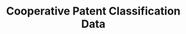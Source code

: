 ---
bigquery: https://console.cloud.google.com/bigquery?p=patents-public-data&d=cpc&page=dataset
citation: '“Cooperative Patent Classification” by the EPO and USPTO, for public use. '
contributors: EPO, USPTO
cost: None
description: Cooperative Patent Classification Data contains the scheme and definitions
  of the Cooperative Patent Classification system for classifying patent documents.
  The CPC is the result of a partnership between the EPO and the USPTO in their joint
  effort to develop a common, internationally compatible classification system for
  technical documents, in particular patent publications, which will be used by both
  offices in the patent granting process
documentation: https://www.cooperativepatentclassification.org/cpcSchemeAndDefinitions
last_edit: 04/06/2022, 20:03:29
location: https://www.cooperativepatentclassification.org/index
maintained_by: USPTO, EPO
schema_fields:
- residualReferences
- application_references
- level
- status
- ipcConcordant
- limitingReferences
- residual_references
- sizeCache
- definition
- childGroups
- parents
- titleFull
- title_part
- breakdownCode
- children
- notAllocatable
- titlePart
- child_groups
- informativeReferences
- date_revised
- breakdown_code
- dateRevised
- additional_only
- title_full
- informative_references
- limiting_references
- applicationReferences
- ipc_concordant
- not_allocatable
- glossary
- symbol
- synonyms
shortname: cooperative_patent_classification
tags:
- patents
- science
title: Cooperative Patent Classification Data
uuid: 984374a7-16e9-4b35-9445-458daceb01bf
---